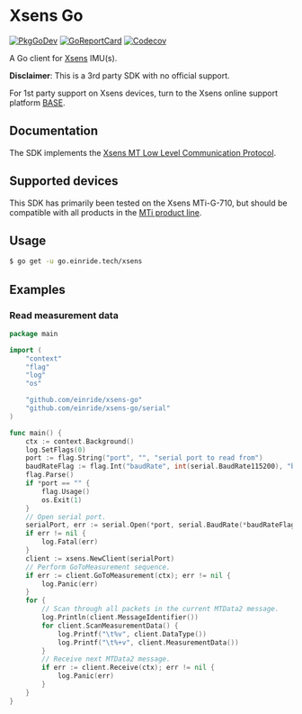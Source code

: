 # Xsens Go

[![PkgGoDev][pkg-badge]][pkg]
[![GoReportCard][report-badge]][report]
[![Codecov][codecov-badge]][codecov]

[pkg-badge]: https://pkg.go.dev/badge/go.einride.tech/xsens
[pkg]: https://pkg.go.dev/go.einride.tech/xsens
[report-badge]: https://goreportcard.com/badge/go.einride.tech/xsens
[report]: https://goreportcard.com/report/go.einride.tech/xsens
[codecov-badge]: https://codecov.io/gh/einride/xsens-go/branch/master/graph/badge.svg
[codecov]: https://codecov.io/gh/einride/xsens-go

A Go client for [Xsens][xsens] IMU(s).

**Disclaimer**: This is a 3rd party SDK with no official support.

For 1st party support on Xsens devices, turn to the Xsens online support
platform [BASE][base].

[xsens]: https://xsens.com
[base]: https://base.xsens.com/hc/en-us

## Documentation

The SDK implements the [Xsens MT Low Level Communication
Protocol][mt-protocol].

[mt-protocol]: https://www.xsens.com/hubfs/Downloads/Manuals/MT_Low-Level_Documentation.pdf

## Supported devices

This SDK has primarily been tested on the Xsens MTi-G-710, but should be
compatible with all products in the [MTi product line][mti-products].

[mti-products]: https://www.xsens.com/mti-products

## Usage

```bash
$ go get -u go.einride.tech/xsens
```

## Examples

### Read measurement data

```go
package main

import (
	"context"
	"flag"
	"log"
	"os"

	"github.com/einride/xsens-go"
	"github.com/einride/xsens-go/serial"
)

func main() {
	ctx := context.Background()
	log.SetFlags(0)
	port := flag.String("port", "", "serial port to read from")
	baudRateFlag := flag.Int("baudRate", int(serial.BaudRate115200), "baud rate for serial port")
	flag.Parse()
	if *port == "" {
		flag.Usage()
		os.Exit(1)
	}
	// Open serial port.
	serialPort, err := serial.Open(*port, serial.BaudRate(*baudRateFlag))
	if err != nil {
		log.Fatal(err)
	}
	client := xsens.NewClient(serialPort)
	// Perform GoToMeasurement sequence.
	if err := client.GoToMeasurement(ctx); err != nil {
		log.Panic(err)
	}
	for {
		// Scan through all packets in the current MTData2 message.
		log.Println(client.MessageIdentifier())
		for client.ScanMeasurementData() {
			log.Printf("\t%v", client.DataType())
			log.Printf("\t%+v", client.MeasurementData())
		}
		// Receive next MTData2 message.
		if err := client.Receive(ctx); err != nil {
			log.Panic(err)
		}
	}
}
```
